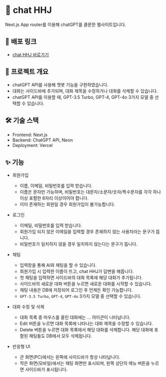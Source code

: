 # 🤖 chat HHJ

Next.js App router를 이용해 chatGPT를 클론한 웹사이트입니다.

## 🚀 배포 링크

- [chat HHJ 바로가기](https://nextjs-chatgpt-clone-ebon.vercel.app/)
  
## 📂 프로젝트 개요

- chatGPT API를 사용해 챗봇 기능을 구현하였습니다.
- 대화는 사이드바에 추가되며, 대화 제목을 수정하거나 대화를 삭제할 수 있습니다.
- chatGPT API를 이용할 때, GPT-3.5 Turbo, GPT-4, GPT-4o 3가지 모델 중 선택할 수 있습니다.

## 🛠️ 기술 스택

- Frontend: Next.js  
- Backend: ChatGPT API, Neon
- Deployment: Vercel
  
## ✨ 기능

- 회원가입
  - 이름, 이메일, 비밀번호를 입력 받습니다.
  - 이름은 문자만 가능하며, 비밀번호는 대문자/소문자/숫자/특수문자를 각각 하나 이상 포함한 8자리 이상이어야 합니다.
  - 이미 존재하는 회원일 경우 회원가입이 불가능합니다.
    
- 로그인
  - 이메일, 비밀번호를 입력 받습니다.
  - 회원가입 되지 않은 이메일을 입력할 경우 존재하지 않는 사용자라는 문구가 뜹니다.
  - 비밀번호가 일치하지 않을 경우 일치하지 않는다는 문구가 뜹니다.
    
- 채팅
  - 입력창을 통해 AI와 채팅을 할 수 있습니다.
  - 회원가입 시 입력한 이름이 뜨고, chat HHJ가 답변을 해줍니다.
  - 첫 채팅을 입력하면 사이드바의 대화 목록에 해당 대화가 추가됩니다.
  - 사이드바의 새로운 대화 버튼을 누르면 새로운 대화를 시작할 수 있습니다.
  - 채팅 내용은 DB에 저장되어 로그인 후 언제든 확인 가능합니다.
  - `GPT-3.5 Turbo`, `GPT-4`, `GPT-4o` 3가지 모델 중 선택할 수 있습니다.
    
- 대화 수정 및 삭제
  - 대화 목록 중 마우스를 올린 대화에는 … 아이콘이 나타납니다.
  - Edit 버튼을 누르면 대화 목록에 나타나는 대화 제목을 수정할 수 있습니다.
  - Delete 버튼을 누르면 대화 목록에서 해당 대화를 삭제합니다. 해당 대화에 포함된 채팅들도 DB에서 모두 삭제됩니다.
 
- 반응형 UI
  - 큰 화면(PC)에서는 왼쪽에 사이드바가 항상 나타납니다.
  - 작은 화면(모바일)에서는 채팅 화면만 표시되며, 왼쪽 상단의 메뉴 버튼을 누르면 사이드바가 표시됩니다.
    
